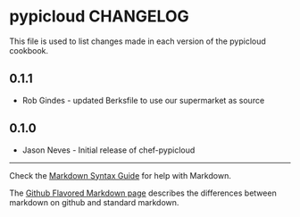 pypicloud CHANGELOG
========================

This file is used to list changes made in each version of the pypicloud cookbook.

0.1.1
-----
- Rob Gindes - updated Berksfile to use our supermarket as source

0.1.0
-----
- Jason Neves - Initial release of chef-pypicloud

- - -
Check the [Markdown Syntax Guide](http://daringfireball.net/projects/markdown/syntax) for help with Markdown.

The [Github Flavored Markdown page](http://github.github.com/github-flavored-markdown/) describes the differences between markdown on github and standard markdown.

